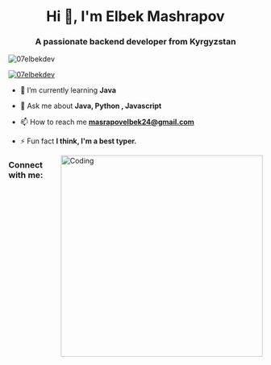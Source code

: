 <h1 align="center">Hi 👋, I'm Elbek Mashrapov</h1>
<h3 align="center">A passionate backend developer from Kyrgyzstan</h3>

<p align="left"> <img src="https://komarev.com/ghpvc/?username=07elbekdev&label=Profile%20views&color=0e75b6&style=flat" alt="07elbekdev" /> </p>

<p align="left"> <a href="https://github.com/ryo-ma/github-profile-trophy"><img src="https://github-profile-trophy.vercel.app/?username=07elbekdev" alt="07elbekdev" /></a> </p>

- 🌱 I’m currently learning **Java**

- 💬 Ask me about **Java, Python , Javascript**

- 📫 How to reach me **masrapovelbek24@gmail.com**

- ⚡ Fun fact **I think, I'm a best typer.**
<img align="right" alt="Coding" width="400" src="https://img.myloview.com.br/quadros/programming-web-banner-best-programming-languages-technology-process-of-software-development-400-175188147.jpg"/>
<h3 align="left">Connect with me:</h3>
<p align="left">
</p>
